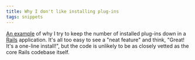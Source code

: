 ```yaml
---
title: Why I don't like installing plug-ins
tags: snippets
---
```


[An example](http://www.rorsecurity.info/2007/10/28/restful_authentication-login-security/) of why I try to keep the number of installed plug-ins down in a [Rails](http://www.wincent.com/knowledge-base/Rails) application. It's all too easy to see a "neat feature" and think, "Great! It's a one-line install!", but the code is unlikely to be as closely vetted as the core Rails codebase itself.
